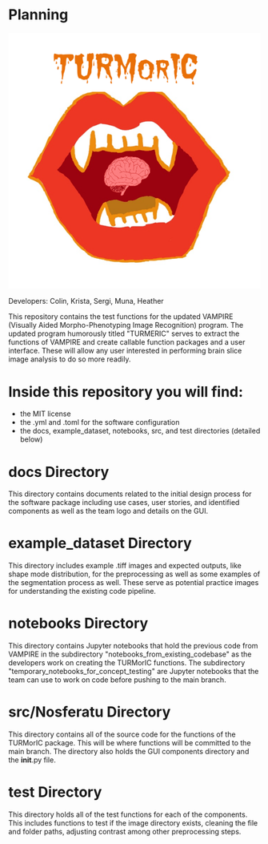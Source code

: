 # Planning

![logo](docs/TURMorIC.png)

Developers: Colin, Krista, Sergi, Muna, Heather

This repository contains the test functions for the updated VAMPIRE (Visually Aided Morpho-Phenotyping Image Recognition) program. The updated program humorously titled "TURMERIC" serves to extract the functions of VAMPIRE and create callable function packages and a user interface. These will allow any user interested in performing brain slice image analysis to do so more readily.

# Inside this repository you will find:
- the MIT license
- the .yml and .toml for the software configuration
- the docs, example_dataset, notebooks, src, and test directories (detailed below)

# docs Directory 
This directory contains documents related to the initial design process for the software package including use cases, user stories, and identified components as well as the team logo and details on the GUI. 

# example_dataset Directory
This directory includes example .tiff images and expected outputs, like shape mode distribution, for the preprocessing as well as some examples of the segmentation process as well. These serve as potential practice images for understanding the existing code pipeline.

# notebooks Directory 
This directory contains Jupyter notebooks that hold the previous code from VAMPIRE in the subdirectory "notebooks_from_existing_codebase" as the developers work on creating the TURMorIC functions. The subdirectory "temporary_notebooks_for_concept_testing" are Jupyter notebooks that the team can use to work on code before pushing to the main branch.

# src/Nosferatu Directory 
This directory contains all of the source code for the functions of the TURMorIC package. This will be where functions will be committed to the main branch. The directory also holds the GUI components directory and the __init__.py file.

# test Directory 
This directory holds all of the test functions for each of the components. This includes functions to test if the image directory exists, cleaning the file and folder paths, adjusting contrast among other preprocessing steps.
